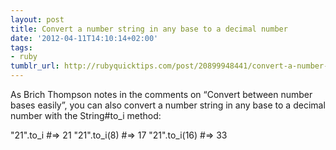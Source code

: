 ```yaml
---
layout: post
title: Convert a number string in any base to a decimal number
date: '2012-04-11T14:10:14+02:00'
tags:
- ruby
tumblr_url: http://rubyquicktips.com/post/20899948441/convert-a-number-string-in-any-base-to-a-decimal
---
```

As Brich Thompson notes in the comments on “Convert between number bases easily”, you can also convert a number string in any base to a decimal number with the String#to_i method:


  "21".to_i     #=> 21 
"21".to_i(8)  #=> 17
"21".to_i(16) #=> 33
